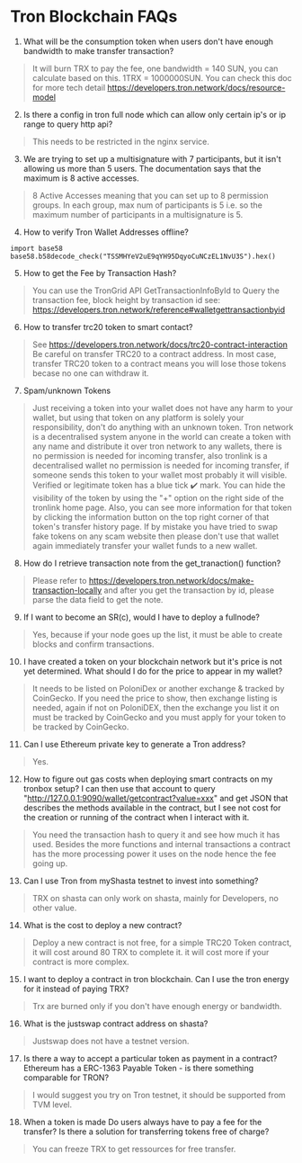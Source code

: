 # Tron Blockchain FAQs

1. What will be the consumption token when users don't have enough bandwidth to make transfer transaction?
> It will burn TRX to pay the fee,  one bandwidth = 140 SUN,   you can calculate based on this. 1TRX = 1000000SUN. You can check this doc for more tech detail https://developers.tron.network/docs/resource-model

2. Is there a config in tron full node which can allow only certain ip's or ip range to query http api?
> This needs to be restricted in the nginx service.

3. We are trying to set up a multisignature with 7 participants, but it isn't allowing us more than 5 users. The documentation says that the maximum is 8 active accesses.
> 8 Active Accesses meaning that you can set up to 8 permission groups. In each group, max num of participants is 5 i.e. so the maximum number of participants in a multisignature is 5.

4. How to verify Tron Wallet Addresses offline?
```
import base58
base58.b58decode_check("TSSMHYeV2uE9qYH95DqyoCuNCzEL1NvU3S").hex()
```

5. How to get the Fee by Transaction Hash?
> You can use the TronGrid API GetTransactionInfoById to Query the transaction fee, block height by transaction id see: https://developers.tron.network/reference#walletgettransactionbyid

6. How to transfer trc20 token to smart contact?
> See https://developers.tron.network/docs/trc20-contract-interaction 
> Be careful on transfer TRC20 to a contract address. In most case, transfer TRC20 token to a contract means you will lose those tokens becase no one can withdraw it.

7. Spam/unknown Tokens
> Just receiving a token into your wallet does not have any harm to your wallet, but using that token on any platform is solely your responsibility, don't do anything with an unknown token.
> Tron network is a decentralised system anyone in the world can create a token with any name and distribute it over tron network to any wallets, there is no permission is needed for incoming transfer, also tronlink is a decentralised wallet no permission is needed for incoming transfer, if someone sends this token to your wallet most probably it will visible.
> Verified or legitimate token has a blue tick ✔️ mark.
> You can hide the visibility of the token by using the "+" option on the right side of the tronlink home page.
> Also, you can see more information for that token by clicking the information button on the top right corner of that token's transfer history page.
> If by mistake you have tried to swap fake tokens on any scam website then please don't use that wallet again immediately transfer your wallet funds to a new wallet.

8. How do I retrieve transaction note from the get_tranaction() function?
> Please refer to https://developers.tron.network/docs/make-transaction-locally and after you get the transaction by id, please parse the data field to get the note.

9. If I want to become an SR(c), would I have to deploy a fullnode?
> Yes, because if your node goes up the list, it must be able to create blocks and confirm transactions.

10. I have created a token on your blockchain network but it's price is not yet determined. What should I do for the price to appear in my wallet?
> It needs to be listed on PoloniDex or another exchange & tracked by CoinGecko. If you need the price to show, then exchange listing is needed, again if not on PoloniDEX, then the exchange you list it on must be tracked by CoinGecko and you must apply for your token to be tracked by CoinGecko.

11. Can I use  Ethereum private key to generate a Tron address?
> Yes.

12. How to figure out gas costs when deploying smart contracts on my tronbox setup? I can then use that account to query "http://127.0.0.1:9090/wallet/getcontract?value=xxx" and get JSON that describes the methods available in the contract, but I see not cost for the creation or running of the contract when I interact with it.
> You need the transaction hash to query it and see how much it has used. Besides the more functions and internal transactions a contract has the more processing power it uses on the node hence the fee going up.

13. Can I use Tron from myShasta testnet to invest into something?
> TRX on shasta can only work on shasta, mainly for Developers, no other value.

14. What is the cost to deploy a new contract?
> Deploy a new contract is not free, for a simple TRC20 Token contract, it will cost around 80 TRX to complete it.  it will cost more if your contract is more complex.

15. I want to deploy a contract in tron blockchain. Can I use the tron energy for it instead of paying TRX?
> Trx are burned only if you don't have enough energy or bandwidth.

16. What is the justswap contract address on shasta?
> Justswap does not have a testnet version.

17. Is there a way to accept a particular token as payment in a contract?  Ethereum has a ERC-1363 Payable Token - is there something comparable for TRON?
> I would suggest you try on Tron testnet, it should be supported from TVM level.

18. When a token is made Do users always have to pay a fee for the transfer? Is there a solution for transferring tokens free of charge?
> You can freeze TRX to get ressources for free transfer.
